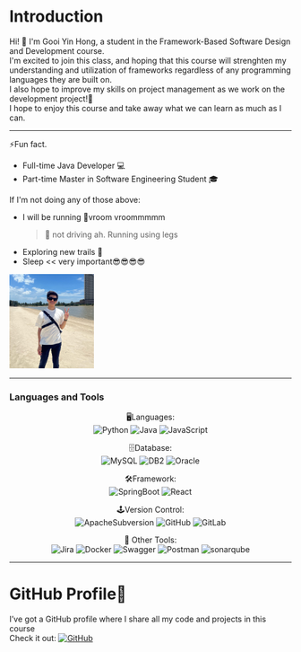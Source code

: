 # Introduction
Hi! 👋 I'm Gooi Yin Hong, a student in the Framework-Based Software Design and Development course. 
<br>
I'm excited to join this class, and hoping that this course will strenghten my understanding and utilization of frameworks regardless of any programming languages they are built on.
<br>
I also hope to improve my skills on project management as we work on the development project!🚀
<br>
I hope to enjoy this course and take away what we can learn as much as I can.

_________________________________________________________________________________________________________________________________

⚡Fun fact.
- Full-time Java Developer 💻
- Part-time Master in Software Engineering Student 🎓

If I'm not doing any of those above:
- I will be running 🏃vroom vroommmmm
    > 📝 not driving ah. Running using legs
- Exploring new trails 🌲
- Sleep << very important😎😎😎😎

<img src="./picture.jpg" width="30%">

_________________________________________________________________________________________________________________________________

<h3 align="left">Languages and Tools</h3>
<center>

🖥️Languages:<br>
![Python][Python.com]
![Java][Java.com]
![JavaScript][JavaScript.com]

🗄️Database:<br>
![MySQL][MySQL.com]
![DB2][DB2.com]
![Oracle][Oracle.com]

🛠️Framework:<br>
![SpringBoot][SpringBoot.com]
![React][React.com]

🕹️Version Control:<br>
![ApacheSubversion][ApacheSubversion.com]
![GitHub][GitHub.com]
![GitLab][GitLab.com]

🧰 Other Tools:<br>
![Jira][Jira.com]
![Docker][Docker.com]
![Swagger][Swagger.com]
![Postman][Postman.com]
![sonarqube][sonarqube.com]
</center>

_________________________________________________________________________________________________________________________________

# GitHub Profile🔗

I’ve got a GitHub profile where I share all my code and projects in this course
<br>Check it out: [![GitHub][GitHub.com]](https://github.com/YhGooi)

[Docker.com]:https://img.shields.io/badge/docker-257bd6?style=for-the-badge&logo=docker&logoColor=white
[Java.com]:https://img.shields.io/badge/Java-ED8B00?style=for-the-badge&logo=openjdk&logoColor=white
[JavaScript.com]:https://img.shields.io/badge/javascript-%23323330.svg?style=for-the-badge&logo=javascript&logoColor=%23F7DF1E
[MySQL.com]:https://img.shields.io/badge/MySQL-4479A1?style=for-the-badge&logo=mysql&logoColor=white
[DB2.com]:https://img.shields.io/badge/IBMDB2-008000?logo=IBMDB2&logoColor=fff&style=for-the-badge
[Oracle.com]:https://img.shields.io/badge/Oracle-F80000?style=for-the-badge&logo=oracle&logoColor=white
[Postman.com]:https://img.shields.io/badge/Postman-FF6C37?style=for-the-badge&logo=postman&logoColor=white
[Python.com]:https://img.shields.io/badge/python-3670A0?style=for-the-badge&logo=python&logoColor=ffdd54
[SpringBoot.com]:https://img.shields.io/badge/spring-%236DB33F.svg?style=for-the-badge&logo=spring&logoColor=white
[React.com]:https://img.shields.io/badge/react-%2320232a.svg?style=for-the-badge&logo=react&logoColor=%2361DAFB

[ApacheSubversion.com]:https://img.shields.io/badge/subversion-%23809CC9.svg?style=for-the-badge&logo=subversion&logoColor=white
[GitHub.com]:https://img.shields.io/badge/github-%23121011.svg?style=for-the-badge&logo=github&logoColor=white
[GitLab.com]:https://img.shields.io/badge/gitlab-%23181717.svg?style=for-the-badge&logo=gitlab&logoColor=white

[Eclipse.com]:https://img.shields.io/badge/Eclipse-FE7A16.svg?style=for-the-badge&logo=Eclipse&logoColor=white
[vscode.com]:https://img.shields.io/badge/Visual%20Studio%20Code-0078d7.svg?style=for-the-badge&logo=visual-studio-code&logoColor=white
[sonarqube.com]:https://img.shields.io/badge/SonarQube-black?style=for-the-badge&logo=sonarqube&logoColor=4E9BCD
[Swagger.com]:https://img.shields.io/badge/-Swagger-%23Clojure?style=for-the-badge&logo=swagger&logoColor=white
[Jira.com]:https://img.shields.io/badge/jira-%230A0FFF.svg?style=for-the-badge&logo=jira&logoColor=white